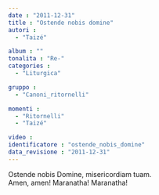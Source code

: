 ```yaml
---
date : "2011-12-31"
title : "Ostende nobis domine"
autori : 
  - "Taizé"

album : ""
tonalita : "Re-"
categories : 
  - "Liturgica"

gruppo : 
  - "Canoni_ritornelli"

momenti : 
  - "Ritornelli"
  - "Taizé"

video : 
identificatore : "ostende_nobis_domine"
data_revisione : "2011-12-31"
---
```

  
  
Ostende nobis Domine, misericordiam tuam.   
Amen, amen! Maranatha! Maranatha!  
  
  
  
